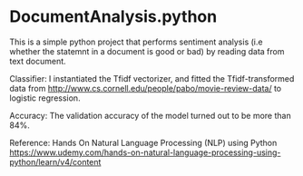 # DocumentAnalysis.python

This is a simple python project that performs sentiment analysis (i.e whether the statemnt in a document is good or bad) by reading data from text document.

Classifier:
I instantiated the Tfidf vectorizer, and fitted the Tfidf-transformed data from http://www.cs.cornell.edu/people/pabo/movie-review-data/ to logistic regression. 

Accuracy:
The validation accuracy of the model turned out to be more than 84%.

Reference: Hands On Natural Language Processing (NLP) using Python
https://www.udemy.com/hands-on-natural-language-processing-using-python/learn/v4/content
